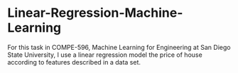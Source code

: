# Linear-Regression-Machine-Learning
For this task in COMPE-596, Machine Learning for Engineering at San Diego State University, I use a linear regression model the price of house according to features described in a data set.
